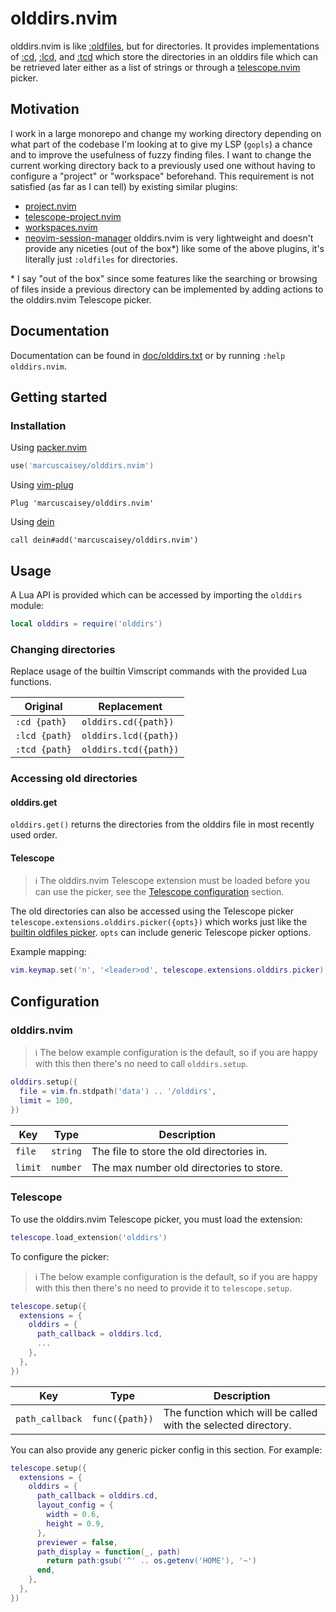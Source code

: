 # olddirs.nvim

olddirs.nvim is like [:oldfiles](https://neovim.io/doc/user/starting.html#%3Aoldfiles), but for
directories. It provides implementations of [:cd](https://neovim.io/doc/user/editing.html#%3Acd),
[:lcd](https://neovim.io/doc/user/editing.html#%3Alcd), and
[:tcd](https://neovim.io/doc/user/editing.html#%3Atcd) which store the directories in an olddirs
file which can be retrieved later either as a list of strings or through a
[telescope.nvim](https://github.com/nvim-telescope/telescope.nvim) picker.

## Motivation
I work in a large monorepo and change my working directory depending on what part of the codebase
I'm looking at to give my LSP (`gopls`) a chance and to improve the usefulness of fuzzy finding
files. I want to change the current working directory back to a previously used one without having
to configure a "project" or "workspace" beforehand. This requirement is not satisfied (as far as I
can tell) by existing similar plugins:
- [project.nvim](https://github.com/ahmedkhalf/project.nvim)
- [telescope-project.nvim](https://github.com/nvim-telescope/telescope-project.nvim)
- [workspaces.nvim](https://github.com/natecraddock/workspaces.nvim)
- [neovim-session-manager](https://github.com/Shatur/neovim-session-manager)
olddirs.nvim is very lightweight and doesn't provide any niceties (out of the box*) like some of the
above plugins, it's literally just `:oldfiles` for directories.

\* I say "out of the box" since some features like the searching or browsing of files inside a
previous directory can be implemented by adding actions to the olddirs.nvim Telescope picker.

## Documentation

Documentation can be found in [doc/olddirs.txt](doc/olddirs.txt) or by running `:help olddirs.nvim`.

## Getting started

### Installation

Using [packer.nvim](https://github.com/wbthomason/packer.nvim)

```lua
use('marcuscaisey/olddirs.nvim')
```

Using [vim-plug](https://github.com/junegunn/vim-plug)

```viml
Plug 'marcuscaisey/olddirs.nvim'
```

Using [dein](https://github.com/Shougo/dein.vim)

```viml
call dein#add('marcuscaisey/olddirs.nvim')
```

## Usage

A Lua API is provided which can be accessed by importing the `olddirs` module:

```lua
local olddirs = require('olddirs')
```

### Changing directories

Replace usage of the builtin Vimscript commands with the provided Lua functions.

| Original      | Replacement           |
| ------------- | --------------------- |
| `:cd {path}`  | `olddirs.cd({path})`  |
| `:lcd {path}` | `olddirs.lcd({path})` |
| `:tcd {path}` | `olddirs.tcd({path})` |

### Accessing old directories

#### olddirs.get

`olddirs.get()` returns the directories from the olddirs file in most recently used order.

#### Telescope

> :information_source: The olddirs.nvim Telescope extension must be loaded before you can use the
> picker, see the [Telescope configuration](#telescope-1) section.

The old directories can also be accessed using the Telescope picker
`telescope.extensions.olddirs.picker({opts})` which works just like the [builtin oldfiles
picker](https://github.com/nvim-telescope/telescope.nvim#vim-pickers). `opts` can include generic
Telescope picker options.

Example mapping:

```lua
vim.keymap.set('n', '<leader>od', telescope.extensions.olddirs.picker)
```

## Configuration

### olddirs.nvim

> :information_source: The below example configuration is the default, so if you are happy with this
> then there's no need to call `olddirs.setup`.

```lua
olddirs.setup({
  file = vim.fn.stdpath('data') .. '/olddirs',
  limit = 100,
})
```

| Key     | Type     | Description                               |
| ------- | -------- | ----------------------------------------- |
| `file`  | `string` | The file to store the old directories in. |
| `limit` | `number` | The max number old directories to store.  |

### Telescope

To use the olddirs.nvim Telescope picker, you must load the extension:

```lua
telescope.load_extension('olddirs')
```

To configure the picker:

> :information_source: The below example configuration is the default, so if you are happy with this
> then there's no need to provide it to `telescope.setup`.

```lua
telescope.setup({
  extensions = {
    olddirs = {
      path_callback = olddirs.lcd,
      ...
    },
  },
})
```

| Key             | Type           | Description                                                    |
| --------------- | -------------- | -------------------------------------------------------------- |
| `path_callback` | `func({path})` | The function which will be called with the selected directory. |

You can also provide any generic picker config in this section. For example:

```lua
telescope.setup({
  extensions = {
    olddirs = {
      path_callback = olddirs.cd,
      layout_config = {
        width = 0.6,
        height = 0.9,
      },
      previewer = false,
      path_display = function(_, path)
        return path:gsub('^' .. os.getenv('HOME'), '~')
      end,
    },
  },
})
```
